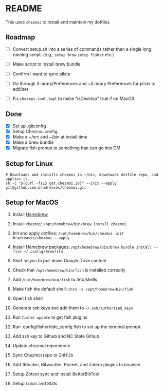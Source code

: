 # README

This uses `chezmoi` to install and maintain my dotfiles.

## Roadmap 

- [ ] Convert setup.sh into a series of commands rather than a single long
  running script. (e.g., `setup brew` `setup fisher` etc.)
- [ ] Make script to install brew bundle
- [ ] Confirm I want to sync plists
- [ ] Go through /Library/Preferences and ~/Library Preferences for plists to add/set
- [ ] Fix `chezmoi.toml.tmpl` to make "isDesktop" true if on MacOS


## Done
- [x] Set up .gitconfig
- [x] Setup Chezmoi config
- [x] Make a ~/src and ~/bin at install time
- [x] Make a brew bundle
- [x] Migrate fish prompt to something that can go into CM

## Setup for Linux
	
	# Downloads and installs chezmoi in ~/bin, downloads dotfile repo, and applies it.
	sh -c "$(curl -fsLS get.chezmoi.io)" --init --apply git@github.com:bradreaves/chezmoi.git


## Setup for MacOS

 1. Install [Homebrew](https://brew.sh)
 2. Install `chezmoi`: ```/opt/homebrew/bin/brew install chezmoi```
 3. Init and  apply dotfiles: ```/opt/homebrew/bin/chezmoi init bradreaves/chezmoi --apply```
 4. Install Homebrew packages: ```/opt/homebrew/bin/brew bundle install --file ~/.config/Brewfile```

 0. Start Insync to pull down Google Drive content

 5. Check that `/opt/homebrew/bin/fish` is installed correctly
 6. Add `/opt/homebrew/bin/fish` to /etc/shells
 7. Make fish the default shell: ```chsh -s /opt/homebrew/bin/fish```
 8. Open fish shell
 9. Generate ssh keys and add them to  `~/.ssh/authorized_keys`

10. Run `fisher update` to get fish plugins
11. Run .config/fisher/tide_config.fish to set up the terminal prompt.

10. Add ssh key to Github and NC State Github
11. Update chezmoi reporemote 
12. Sync Chezmoi repo to GitHUb

13. Add 1Blocker, Bitwarden, Pocket, and Zotero plugins to browser
14. Setup Zotero sync and install BetterBibTool
15. Setup Lunar and Stats

